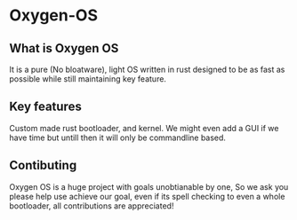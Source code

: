 # Oxygen-OS
## What is Oxygen OS ## 
It is a pure (No bloatware), light OS written in rust designed to be as fast as possible while still maintaining key feature.
## Key features
Custom made rust bootloader, and kernel. We might even add a GUI if we have time but untill then it will only be commandline based.
## Contibuting 
Oxygen OS is a huge project with goals unobtianable by one,
So we ask you please help use achieve our goal, even if its spell checking to even a whole bootloader, all contributions are appreciated!
